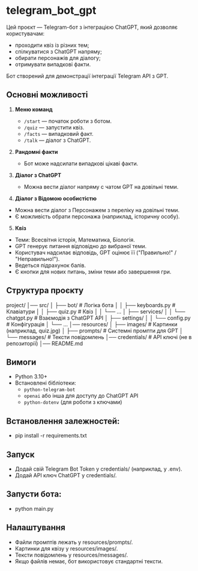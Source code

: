 # telegram_bot_gpt
Цей проєкт — Telegram-бот з інтеграцією ChatGPT, який дозволяє користувачам:
- проходити квіз із різних тем;
- спілкуватися з ChatGPT напряму;
- обирати персонажів для діалогу;
- отримувати випадкові факти.

Бот створений для демонстрації інтеграції Telegram API з GPT.

## Основні можливості

1. **Меню команд**  
   - `/start` — початок роботи з ботом.  
   - `/quiz` — запустити квіз.  
   - `/facts` — випадковий факт.  
   - `/talk` — діалог з ChatGPT. 

2. **Рандомні факти**  
   - Бот може надсилати випадкові цікаві факти.

3. **Діалог з ChatGPT**  
   - Можна вести діалог напряму с чатом GPT на довільні теми.  

4.  **Діалог з Відомою особистістю**  
   - Можна вести діалог з Персонажем з переліку на довільні теми.  
   - Є можливість обрати персонажа (наприклад, історичну особу).

5.  **Квіз**  
   - Теми: Всесвітня історія, Математика, Біологія.  
   - GPT генерує питання відповідно до вибраної теми.  
   - Користувач надсилає відповідь, GPT оцінює її ("Правильно!" / "Неправильно!").  
   - Ведеться підрахунок балів.  
   - Є кнопки для нових питань, зміни теми або завершення гри.

## Структура проєкту

project/
│── src/
│ ├── bot/ # Логіка бота
│ │ ├── keyboards.py # Клавіатури
│ │ ├── quiz.py # Квіз
│ │ └── ...
│ ├── services/
│ │ └── chatgpt.py # Взаємодія з ChatGPT API
│ ├── settings/
│ │ └── config.py # Конфігурація
│ └── ...
│── resources/
│ ├── images/ # Картинки (наприклад, quiz.jpg)
│ ├── prompts/ # Системні промпти для GPT
│ └── messages/ # Тексти повідомлень
│── credentials/ # API ключі (не в репозиторії)
│── README.md


## Вимоги

- Python 3.10+  
- Встановлені бібліотеки:
  - `python-telegram-bot` 
  - `openai` або інша для доступу до ChatGPT API  
  - `python-dotenv` (для роботи з ключами)  

## Встановлення залежностей:
- pip install -r requirements.txt


## Запуск
- Додай свій Telegram Bot Token у credentials/ (наприклад, у .env).
- Додай API ключ ChatGPT у credentials/.

## Запусти бота:
- python main.py

## Налаштування
- Файли промптів лежать у resources/prompts/.
- Картинки для квізу у resources/images/.
- Тексти повідомлень у resources/messages/.
- Якщо файлів немає, бот використовує стандартні тексти.
